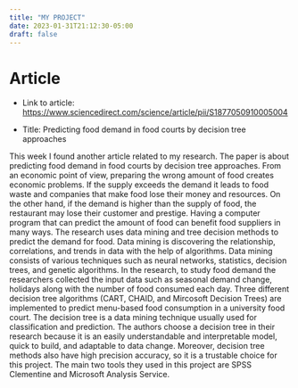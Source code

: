 ```yaml
---
title: "MY PROJECT"
date: 2023-01-31T21:12:30-05:00
draft: false
---
```


# Article

- Link to article: https://www.sciencedirect.com/science/article/pii/S1877050910005004

- Title: Predicting food demand in food courts by decision tree approaches

This week I found another article related to my research. The paper is about predicting food demand in food courts by decision tree approaches. From an economic point of view, preparing the wrong amount of food creates economic problems. If the supply exceeds the demand it leads to food waste and companies that make food lose their money and resources. On the other hand, if the demand is higher than the supply of food, the restaurant may lose their customer and prestige. Having a computer program that can predict the amount of food can benefit food suppliers in many ways. The research uses data mining and tree decision methods to predict the demand for food. Data mining is discovering the relationship, correlations, and trends in data with the help of algorithms. Data mining consists of various techniques such as neural networks, statistics, decision trees, and genetic algorithms. In the research, to study food demand the researchers collected the input data such as seasonal demand change, holidays along with the number of food consumed each day. Three different decision tree algorithms (CART, CHAID, and Mircosoft Decision Trees) are implemented to predict menu-based food consumption in a university food court. The decision tree is a data mining technique usually used for classification and prediction. The authors choose a decision tree in their research because it is an easily understandable and interpretable model, quick to build, and adaptable to data change. Moreover, decision tree methods also have high precision accuracy, so it is a trustable choice for this project. The main two tools they used in this project are SPSS Clementine and Microsoft Analysis Service.
